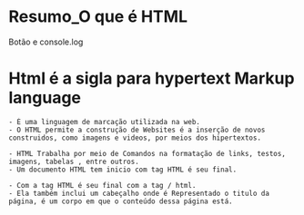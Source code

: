 # Resumo_O que é HTML
 Botão e console.log

# Html é a sigla para hypertext Markup language
```
- È uma linguagem de marcação utilizada na web.
- O HTML permite a construção de Websites é a inserção de novos construidos, como imagens e videos, por meios dos hipertextos.
```

```
- HTML Trabalha por meio de Comandos na formatação de links, testos, imagens, tabelas , entre outros.
- Um documento HTML tem inicio com tag HTML é seu final.
```

```
- Com a tag HTML é seu final com a tag / html.
- Ela também inclui um cabeçalho onde é Representado o titulo da página, é um corpo em que o conteúdo dessa página está.
```